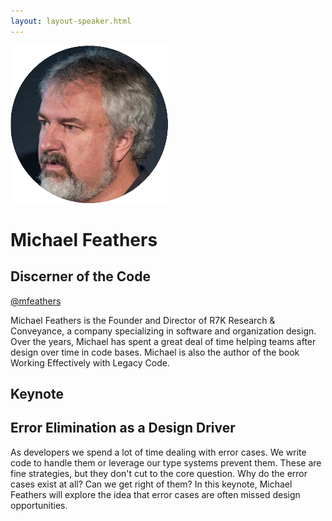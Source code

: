 ```yaml
---
layout: layout-speaker.html
---
```


<div class="container section featured-speaker">
  <div class="row">
  <div class="col-xs-12 col-sm-2 img-container">
    <img class="speaker-page-img" src="../img/speakers/Michael-Feathers-ON.png" />
  </div>
  <div class="col-xs-12 col-sm-10 copy-container">
    <h1 class="speaker-header">Michael Feathers</h1>
    <h2 class="speaker-subtitle">Discerner of the Code</h2>
    <p class="copy"><a class="speaker-handle" href="https://twitter.com/mfeathers" target="_blank">@mfeathers</a></p>
    <p class="copy">Michael Feathers is the Founder and Director of R7K Research &amp; Conveyance, a company specializing in software and organization design. Over the years, Michael has spent a great deal of time helping teams after design over time in code bases. Michael is also the author of the book Working Effectively with Legacy Code.</p>
    <h2 class="speaker-subheader">Keynote</h2>
    <h2 class="speaker-subheader gold">Error Elimination as a Design Driver</h2>
    <p class="copy">As developers we spend a lot of time dealing with error cases. We write code to handle them or leverage our type systems prevent them. These are fine strategies, but they don't cut to the core question. Why do the error cases exist at all? Can we get right of them? In this keynote, Michael Feathers will explore the idea that error cases are often missed design opportunities. </p>
    <!--<a class="btn" href="https://ti.to/explore-ddd-conference/2017">Buy Tickets</a>-->
  </div>
</div>
</div>
